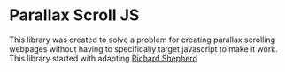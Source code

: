 # Parallax Scroll JS
This library was created to solve a problem for creating parallax scrolling webpages without 
having to specifically target javascript to make it work. This library started with adapting 
[Richard Shepherd](http://www.google.com/)
